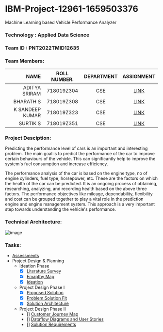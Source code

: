 # IBM-Project-12961-1659503376
Machine Learning based Vehicle Performance Analyzer


### Technology  : Applied Data Science
### Team ID     : PNT2022TMID12635
### Team Members:

|NAME               | ROLL NUMBER.    | DEPARTMENT  | ASSIGNMENT | 
|------------------:|:---------------:|:-----------:|:----------:|
|ADITYA SRIRAM      |  718019Z304     |   CSE       | [LINK](https://github.com/IBM-EPBL/IBM-Project-12961-1659503376/tree/main/Assessments/Aditya%20Sriram)   |
|BHARATH S          |  718019Z308     |   CSE       | [LINK](https://github.com/IBM-EPBL/IBM-Project-12961-1659503376/tree/main/Assessments/BHARATH%20S)   | 
|K SANDEEP KUMAR    |  718019Z323     |   CSE       | [LINK](https://github.com/IBM-EPBL/IBM-Project-12961-1659503376/tree/main/Assessments/K%20Sandeep%20Kumar%20-%20Team%20Lead)   |
|SURTIK S           |  718019Z351     |   CSE       | [LINK](https://github.com/IBM-EPBL/IBM-Project-12961-1659503376/tree/main/Assessments/SURTIK%20S)   |


### Project Desciption:
Predicting the performance level of cars is an important and interesting problem. The main goal is to predict the performance of the car to improve certain behaviours of the vehicle. This can significantly help to improve the system's fuel consumption and increase efficiency.

The performance analysis of the car is based on the engine type, no of engine cylinders, fuel type, horsepower, etc. These are the factors on which the health of the car can be predicted. It is an ongoing process of obtaining, researching, analyzing, and recording health based on the above three factors. The performance objectives like mileage, dependability, flexibility and cost can be grouped together to play a vital role in the prediction engine and engine management system. This approach is a very important step towards understanding the vehicle's performance.


### Technical Architecture:
![image](https://user-images.githubusercontent.com/88080609/193425222-850f5dd3-0daa-4ef4-a4e4-25f24628de34.png)

### Tasks:
* [Assessments](https://github.com/IBM-EPBL/IBM-Project-12961-1659503376/tree/main/Assessments)
* Project Design & Planning
    - Ideation Phase
        - [x] [Literature Survey](https://github.com/IBM-EPBL/IBM-Project-12961-1659503376/blob/main/Project%20Design%20%26%20Planning/Ideation%20Phase/Literature%20Survey%20-%20Machine%20Learning%20based%20Vehicle%20Performance%20Analyzer.pdf)
        - [x] [Emapthy Map](https://github.com/IBM-EPBL/IBM-Project-12961-1659503376/blob/main/Project%20Design%20%26%20Planning/Ideation%20Phase/Empathy%20Map.pdf)
        - [x] [Ideation](https://github.com/IBM-EPBL/IBM-Project-12961-1659503376/blob/main/Project%20Design%20%26%20Planning/Ideation%20Phase/Ideation%20Map%20-%20Machine%20Learning%20based%20Vehicle%20Performance%20Analyzer.pdf)
    - Project Design Phase I
        - [x] [Proposed Solution](https://github.com/IBM-EPBL/IBM-Project-12961-1659503376/blob/main/Project%20Design%20%26%20Planning/Project%20Design%20Phase%20I/Proposed%20Solution_PNT2022TMID12635.docx.pdf)
        - [x] [Problem Solution Fit](https://github.com/IBM-EPBL/IBM-Project-12961-1659503376/blob/main/Project%20Design%20%26%20Planning/Project%20Design%20Phase%20I/Solution%20fit_PNT2022TMID12635.pdf)
        - [x] [Solution Architecture](https://github.com/IBM-EPBL/IBM-Project-12961-1659503376/blob/main/Project%20Design%20%26%20Planning/Project%20Design%20Phase%20I/System-Architecture_PNT2022TMID12635.pdf)
    - Project Design Phase II
        - [] [Customer Journey Map]()
        - [] [Dataflow Diagrams and User Stories]()
        - [] [Solution Requirements]()
    


